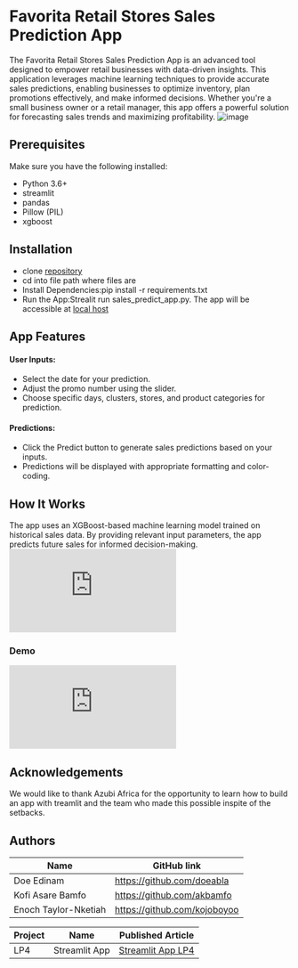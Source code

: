 # Favorita Retail Stores Sales Prediction App
The Favorita Retail Stores Sales Prediction App is an advanced tool designed to empower retail businesses with data-driven insights. This application leverages machine learning techniques to provide accurate sales predictions, enabling businesses to optimize inventory, plan promotions effectively, and make informed decisions. Whether you're a small business owner or a retail manager, this app offers a powerful solution for forecasting sales trends and maximizing profitability.
![image](https://github.com/kojoboyoo/newStreamlit/blob/main)

 

## Prerequisites
Make sure you have the following installed:
* Python 3.6+
* streamlit
* pandas
* Pillow (PIL)
* xgboost

 

## Installation
* clone [repository](https://github.com/kojoboyoo/newStreamlit.git)
* cd into file path where files are
* Install Dependencies:pip install -r requirements.txt
* Run the App:Strealit run sales_predict_app.py. The app will be accessible at [local host](http://localhost:8501/)

 

## App Features
#### User Inputs:
* Select the date for your prediction.
* Adjust the promo number using the slider.
* Choose specific days, clusters, stores, and product categories for prediction.
#### Predictions:
* Click the Predict button to generate sales predictions based on your inputs.
* Predictions will be displayed with appropriate formatting and color-coding.

 

## How It Works
The app uses an XGBoost-based machine learning model trained on historical sales data. By providing relevant input parameters, the app predicts future sales for informed decision-making.
![image](https://github.com/kojoboyoo/newStreamlit/blob/main/sales_predict_app.py)

 

### Demo
![image](https://github.com/kojoboyoo/newStreamlit/blob/main/sales_predict_app.py)

 

## Acknowledgements
We would like to thank Azubi Africa for the opportunity to learn how to build an app with treamlit and the team who made this possible inspite of the setbacks.

 

 

## Authors
| Name | GitHub link |
| ---- | ---- |
| Doe Edinam                   | https://github.com/doeabla         |
| Kofi Asare Bamfo             | https://github.com/akbamfo         |
| Enoch Taylor-Nketiah         | https://github.com/kojoboyoo       |

 

 

| Project |	Name |	Published Article |	
| ---- | -----| ----- | 
| LP4	| Streamlit App |	[Streamlit App LP4](https://medium.com/@eadoe97/predicting-favoritas-future-a-regression-analysis-approach-to-sales-prediction-79692378793f) |
